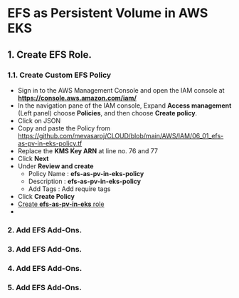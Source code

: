 #  EFS as Persistent Volume in AWS EKS
## 1. Create EFS Role.
###  1.1.  Create Custom EFS Policy
 - Sign in to the AWS Management Console and open the IAM console at **https://console.aws.amazon.com/iam/**
- In the navigation pane of the IAM console, Expand __Access management__ (Left panel) choose __Policies__, and then choose __Create policy__.
- Click on JSON 
- Copy and paste the Policy from https://github.com/mevasaroj/CLOUD/blob/main/AWS/IAM/06_01_efs-as-pv-in-eks-policy.tf
- Replace the **KMS Key ARN** at line no. 76 and 77
- Click __Next__
- Under **Review and create** 
   - Policy Name : **efs-as-pv-in-eks-policy**
   - Description : **efs-as-pv-in-eks-policy**
   - Add Tags : Add require tags 
- Click __Create Policy__
- [Create **efs-as-pv-in-eks** role](https://github.com/mevasaroj/CLOUD/blob/main/AWS/IAM/06_00_efs-as-pv-in-eks-role.md)
- 

### 2. Add EFS Add-Ons.

### 3. Add EFS Add-Ons.

### 4. Add EFS Add-Ons.

### 5. Add EFS Add-Ons.
